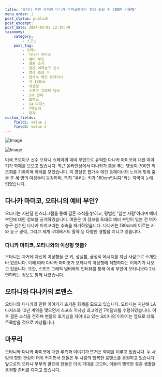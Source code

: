 ```yaml
---
title: '오타니 부인 유력한 다나카 마미코춤추는 영상 조회 수 700만 기록해'
menu_order: 1
post_status: publish
post_excerpt: 
post_date: 2024-03-05 12:30:49
taxonomy:
    category:
        - 스포츠
    post_tag:
        - 오타니
        -  다나카 마미코
        -  예비 부인
        -  결혼 소식
        -  일본 여자농구 선수
        -  영상 조회 수
        -  팝가수 메건 트레이너
        -  키 180cm
        -  이상형
        -  스포츠 그래픽 넘버
        -  2세 연하
        -  로맨스
        -  LA 다저스
        -  7억달러
        -  화제
custom_fields:
    field1: value 1
    field2: value 2
---
```


![Image](https://imgnews.pstatic.net/image/277/2024/03/05/0005387696_001_20240305082201341.jpg?type=w647)

![Image](https://imgnews.pstatic.net/image/277/2024/03/05/0005387696_002_20240305082201373.gif?type=w647)

미국 프로야구 선수 오타니 쇼헤이의 예비 부인으로 유력한 다나카 마미코에 대한 이야기가 화제를 모으고 있습니다. 최근 온라인상에서 다나카가 춤을 추는 영상이 700만 회 조회를 기록하며 화제를 모았습니다. 이 영상은 팝가수 메건 트레이너의 노래에 맞춰 춤을 춘 세 명의 여성들이 등장하며, 특히 "우리는 키가 180cm입니다"라는 자막이 눈에 띄었습니다. 
## 다나카 마미코, 오타니의 예비 부인?
오타니는 지난달 인스타그램을 통해 결혼 소식을 밝히고, 평범한 '일본 사람'이라며 예비 부인에 대한 정보를 공개하였습니다. 여론은 이 정보를 토대로 예비 부인이 일본 전 여자농구 선수인 다나카 마미코라는 추측을 제기하였습니다. 다나카는 180cm에 이르는 키와 농구 경력, 그리고 세계 무대에서의 활약 등 다양한 경험을 지니고 있습니다.
### 다나카 마미코, 오타니와의 이상형 맞춤?
오타니는 과거에 자신의 이상형을 큰 키, 성실함, 긍정적 에너지를 지닌 사람으로 소개한 바 있습니다. 이에 따라 다나카 마미코가 오타니의 이상형에 적합하다는 이야기가 나오고 있습니다. 또한, 스포츠 그래픽 넘버와의 인터뷰를 통해 예비 부인이 오타니보다 2세 연하라는 정보도 함께 나왔습니다.
## 오타니와 다나카의 로맨스
오타니와 다나카의 관련 이야기가 뜨거운 화제를 모으고 있습니다. 오타니는 지난해 LA 다저스와 10년 계약을 맺으면서 스포츠 역사상 최고액인 7억달러를 수령하였습니다. 이후 결혼 소식을 전하며 팬들의 호기심을 자아내고 있는 오타니의 이야기는 앞으로 더욱 주목받을 것으로 예상됩니다.
## 마무리
오타니와 다나카 마미코에 대한 추측과 이야기가 뜨거운 화제를 이루고 있습니다. 두 사람의 향한 관심이 더욱 커지면서 팬들은 두 사람의 행복한 로맨스를 응원하고 있습니다. 앞으로의 오타니 부부의 발표에 팬들은 더욱 기대를 모으며, 이들의 행복한 결혼 생활을 응원할 준비를 다지고 있습니다.
